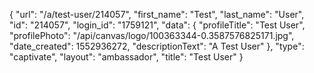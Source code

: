 {
    "url": "\/a\/test-user\/214057",
    "first_name": "Test",
    "last_name": "User",
    "id": "214057",
    "login_id": "1759121",
    "data": {
        "profileTitle": "Test User",
        "profilePhoto": "\/api\/canvas\/logo\/100363344-0.3587576825171.jpg",
        "date_created": 1552936272,
        "descriptionText": "A Test User"
    },
    "type": "captivate",
    "layout": "ambassador",
    "title": "Test User"
}
